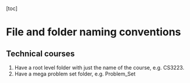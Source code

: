 [toc]



# File and folder naming conventions

## Technical courses

1. Have a root level folder with just the name of the course, e.g. CS3223.
2. Have a mega problem set folder, e.g. Problem_Set